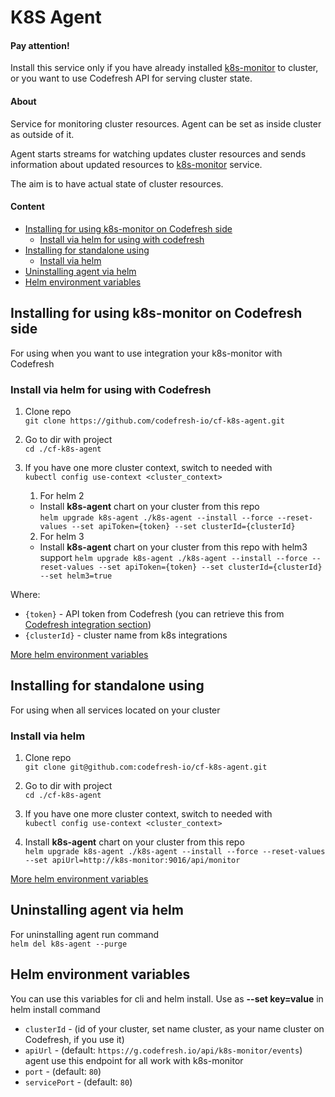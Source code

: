 # K8S Agent
#### Pay attention! 
Install this service only if you have already installed [k8s-monitor](https://github.com/codefresh-io/cf-k8s-monitor) to cluster, or you want to use Codefresh API  for serving cluster state.

#### About
Service for monitoring cluster resources. Agent can be set as inside cluster as outside of it.

Agent starts streams for watching updates cluster resources and sends information about updated resources to [k8s-monitor](https://github.com/codefresh-io/cf-k8s-monitor) service.

The aim is to have actual state of cluster resources.

#### Content

* [Installing for using k8s-monitor on Codefresh side](#installing-for-using-k8s-monitor-on-codefresh-side)
  * [Install via helm for using with codefresh](#install-via-helm-for-using-with-codefresh)
* [Installing for standalone using](#installing-for-standalone-using)
  * [Install via helm](#install-via-helm)
* [Uninstalling agent via helm](#uninstalling-agent-via-helm)
* [Helm environment variables](#helm-environment-variables)

## Installing for using k8s-monitor on Codefresh side

For using when you want to use integration your k8s-monitor with Codefresh 

### Install via helm for using with Codefresh

1) Clone repo  
`git clone https://github.com/codefresh-io/cf-k8s-agent.git`

2) Go to dir with project  
`cd ./cf-k8s-agent` 

3) If you have one more cluster context, switch to needed with  
`kubectl config use-context <cluster_context>`  

   1) For helm 2 
   - Install **k8s-agent** chart on your cluster from this repo  
`helm upgrade k8s-agent ./k8s-agent --install --force --reset-values --set apiToken={token} --set clusterId={clusterId}`
   2) For helm 3 
   - Install **k8s-agent** chart on your cluster from this repo with helm3 support
`helm upgrade k8s-agent ./k8s-agent --install --force --reset-values --set apiToken={token} --set clusterId={clusterId} --set helm3=true`

Where: 
- `{token}` - API token from Codefresh (you can retrieve this from [Codefresh integration section](https://g.codefresh.io/account-admin/account-conf/tokens))
- `{clusterId}` - cluster name from k8s integrations

[More helm environment variables](#helm-environment-variables)   
    
## Installing for standalone using

For using when all services located on your cluster

### Install via helm

1) Clone repo  
`git clone git@github.com:codefresh-io/cf-k8s-agent.git`

2) Go to dir with project  
`cd ./cf-k8s-agent` 

3) If you have one more cluster context, switch to needed with  
`kubectl config use-context <cluster_context>`  

4) Install **k8s-agent** chart on your cluster from this repo  
`helm upgrade k8s-agent ./k8s-agent --install --force --reset-values --set apiUrl=http://k8s-monitor:9016/api/monitor`

[More helm environment variables](#helm-environment-variables)  

## Uninstalling agent via helm 
For uninstalling agent run command  
`helm del k8s-agent --purge`


## Helm environment variables
You can use this variables for cli and helm install. Use as **--set key=value** in helm install command
* `clusterId` - (id of your cluster, set name cluster, as your name cluster on Codefresh, if you use it)
* `apiUrl` - (default: `https://g.codefresh.io/api/k8s-monitor/events`) agent use this endpoint for all work with k8s-monitor 
* `port` - (default: `80`)
* `servicePort` - (default: `80`)

